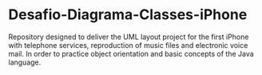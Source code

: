 # Desafio-Diagrama-Classes-iPhone
Repository designed to deliver the UML layout project for the first iPhone with telephone services, reproduction of music files and electronic voice mail. In order to practice object orientation and basic concepts of the Java language.

